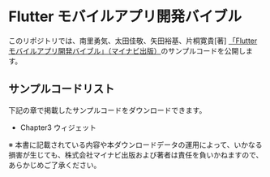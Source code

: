 # Flutter モバイルアプリ開発バイブル

このリポジトリでは、南里勇気、太田佳敬、矢田裕基、片桐寛貴[著] [「Flutter モバイルアプリ開発バイブル」（マイナビ出版）](https://www.amazon.co.jp/Flutter-%E3%83%A2%E3%83%90%E3%82%A4%E3%83%AB%E3%82%A2%E3%83%97%E3%83%AA%E9%96%8B%E7%99%BA%E3%83%90%E3%82%A4%E3%83%96%E3%83%AB-%E5%8D%97%E9%87%8C%E5%8B%87%E6%B0%97/dp/4839970874)のサンプルコードを公開します。

## サンプルコードリスト

下記の章で掲載したサンプルコードをダウンロードできます。

* Chapter3 ウィジェット

※ 本書に記載されている内容や本ダウンロードデータの運用によって、いかなる損害が生じても、株式会社マイナビ出版および著者は責任を負いかねますので、あらかじめご了承ください。
